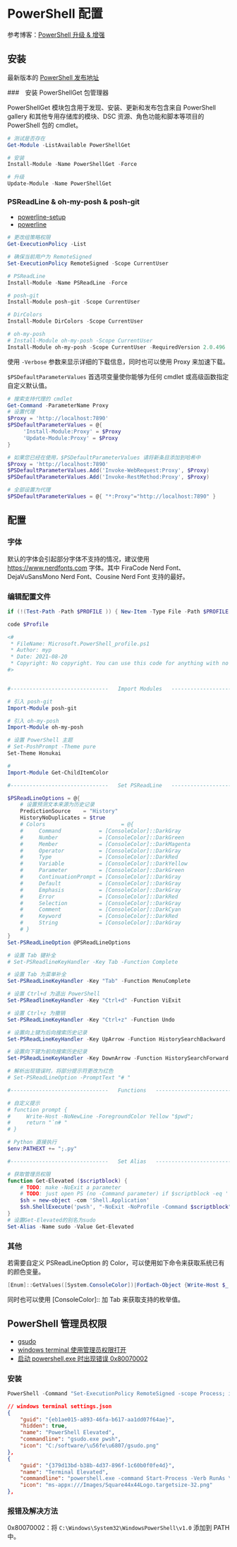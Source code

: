 # PowerShell 配置

参考博客：[PowerShell 升级 & 增强](https://jalena.bcsytv.com/archives/2519)

## 安装

最新版本的 [PowerShell 发布地址](https://github.com/PowerShell/PowerShell/releases)

###　安装 PowerShellGet 包管理器

PowerShellGet 模块包含用于发现、安装、更新和发布包含来自 PowerShell gallery 和其他专用存储库的模块、DSC 资源、角色功能和脚本等项目的 PowerShell 包的 cmdlet。

```powershell
# 测试是否存在
Get-Module -ListAvailable PowerShellGet

# 安装
Install-Module -Name PowerShellGet -Force

# 升级
Update-Module -Name PowerShellGet
```

### PSReadLine & oh-my-posh & posh-git

- [powerline-setup](https://docs.microsoft.com/en-us/windows/terminal/tutorials/powerline-setup)
- [powerline](https://docs.microsoft.com/en-us/powershell/module/psreadline/?view=powershell-7.1)

```powershell
# 更改组策略权限
Get-ExecutionPolicy -List

# 确保当前用户为 RemoteSigned
Set-ExecutionPolicy RemoteSigned -Scope CurrentUser

# PSReadLine
Install-Module -Name PSReadLine -Force

# posh-git
Install-Module posh-git -Scope CurrentUser

# DirColors
Install-Module DirColors -Scope CurrentUser

# oh-my-posh
# Install-Module oh-my-posh -Scope CurrentUser
Install-Module oh-my-posh -Scope CurrentUser -RequiredVersion 2.0.496
```


使用 `-Verbose` 参数来显示详细的下载信息，同时也可以使用 Proxy 来加速下载。

`$PSDefaultParameterValues` 首选项变量使你能够为任何 cmdlet 或高级函数指定自定义默认值。

```powershell
# 搜索支持代理的 cmdlet
Get-Command -ParameterName Proxy
# 设置代理
$Proxy = 'http://localhost:7890'
$PSDefaultParameterValues = @{
     'Install-Module:Proxy' = $Proxy
     'Update-Module:Proxy' = $Proxy
}

# 如果您已经在使用，$PSDefaultParameterValues 请将新条目添加到哈希中
$Proxy = 'http://localhost:7890'
$PSDefaultParameterValues.Add('Invoke-WebRequest:Proxy', $Proxy)
$PSDefaultParameterValues.Add('Invoke-RestMethod:Proxy', $Proxy)

# 全部设置为代理
$PSDefaultParameterValues = @{ "*:Proxy"="http://localhost:7890" }
```

## 配置

### 字体

默认的字体会引起部分字体不支持的情况，建议使用 https://www.nerdfonts.com 字体。其中 FiraCode Nerd Font、DejaVuSansMono Nerd Font、Cousine Nerd Font 支持的最好。

### 编辑配置文件

```powershell
if (!(Test-Path -Path $PROFILE )) { New-Item -Type File -Path $PROFILE -Force }

code $Profile
```

```powershell
<#
 * FileName: Microsoft.PowerShell_profile.ps1
 * Author: myp
 * Date: 2021-08-20
 * Copyright: No copyright. You can use this code for anything with no warranty.
#>


#-------------------------------   Import Modules   -------------------------------

# 引入 posh-git
Import-Module posh-git

# 引入 oh-my-posh
Import-Module oh-my-posh

# 设置 PowerShell 主题
# Set-PoshPrompt -Theme pure
Set-Theme Honukai

#
Import-Module Get-ChildItemColor

#-------------------------------   Set PSReadLine   -------------------------------

$PSReadLineOptions = @{
    # 设置预测文本来源为历史记录
    PredictionSource    = "History"
    HistoryNoDuplicates = $true
    # Colors                        = @{
    #     Command            = [ConsoleColor]::DarkGray
    #     Number             = [ConsoleColor]::DarkGreen
    #     Member             = [ConsoleColor]::DarkMagenta
    #     Operator           = [ConsoleColor]::DarkGray
    #     Type               = [ConsoleColor]::DarkRed
    #     Variable           = [ConsoleColor]::DarkYellow
    #     Parameter          = [ConsoleColor]::DarkGreen
    #     ContinuationPrompt = [ConsoleColor]::DarkGray
    #     Default            = [ConsoleColor]::DarkGray
    #     Emphasis           = [ConsoleColor]::DarkGray
    #     Error              = [ConsoleColor]::DarkRed
    #     Selection          = [ConsoleColor]::DarkGray
    #     Comment            = [ConsoleColor]::DarkCyan
    #     Keyword            = [ConsoleColor]::DarkRed
    #     String             = [ConsoleColor]::DarkGray
    # }
}
Set-PSReadLineOption @PSReadLineOptions

# 设置 Tab 键补全
# Set-PSReadlineKeyHandler -Key Tab -Function Complete

# 设置 Tab 为菜单补全
Set-PSReadLineKeyHandler -Key "Tab" -Function MenuComplete

# 设置 Ctrl+d 为退出 PowerShell
Set-PSReadlineKeyHandler -Key "Ctrl+d" -Function ViExit

# 设置 Ctrl+z 为撤销
Set-PSReadLineKeyHandler -Key "Ctrl+z" -Function Undo

# 设置向上键为后向搜索历史记录
Set-PSReadLineKeyHandler -Key UpArrow -Function HistorySearchBackward

# 设置向下键为前向搜索历史纪录
Set-PSReadLineKeyHandler -Key DownArrow -Function HistorySearchForward

# 解析出现错误时，将部分提示符更改为红色
# Set-PSReadLineOption -PromptText "# "

#-------------------------------   Functions   -------------------------------

# 自定义提示
# function prompt {
#     Write-Host -NoNewLine -ForegroundColor Yellow "$pwd";
#     return "`n# "
# }

# Python 直接执行
$env:PATHEXT += ";.py"

#-------------------------------   Set Alias   -------------------------------

# 获取管理员权限
function Get-Elevated ($scriptblock) {
    # TODO: make -NoExit a parameter
    # TODO: just open PS (no -Command parameter) if $scriptblock -eq ''
    $sh = new-object -com 'Shell.Application'
    $sh.ShellExecute('pwsh', "-NoExit -NoProfile -Command $scriptblock", '', 'runAs')
}
# 设置Get-Elevated的别名为sudo
Set-Alias -Name sudo -Value Get-Elevated
```

### 其他

若需要自定义 PSReadLineOption 的 Color，可以使用如下命令来获取系统已有的颜色变量。

```powershell
[Enum]::GetValues([System.ConsoleColor])|ForEach-Object {Write-Host $_ -ForegroundColor $_}
```

同时也可以使用 [ConsoleColor]:: 加 Tab 来获取支持的枚举值。


## PowerShell 管理员权限

- [gsudo](https://github.com/gerardog/gsudo)
- [windows terminal 使用管理员权限打开](https://blog.csdn.net/qq_30262407/article/details/114921714)
- [启动 powershell.exe 时出现错误 0x80070002](https://blog.csdn.net/H244855/article/details/106331635)

### 安装

```powershell
PowerShell -Command "Set-ExecutionPolicy RemoteSigned -scope Process; iwr -useb https://raw.githubusercontent.com/gerardog/gsudo/master/installgsudo.ps1 | iex"
```

```json
// windows terminal settings.json
{
    "guid": "{eb1ae015-a893-46fa-b617-aa1dd07f64ae}",
    "hidden": true,
    "name": "PowerShell Elevated",
    "commandline": "gsudo.exe pwsh",
    "icon": "C:/software/\u56fe\u6807/gsudo.png"
},
{
    "guid": "{379d13bd-b38b-4d37-896f-1c60b0f0fe4d}",
    "name": "Terminal Elevated",
    "commandline": "powershell.exe -command Start-Process -Verb RunAs \"shell:appsFolder\\Microsoft.WindowsTerminal_8wekyb3d8bbwe!App\"",
    "icon": "ms-appx:///Images/Square44x44Logo.targetsize-32.png"
},
```

### 报错及解决方法

0x80070002：将 `C:\Windows\System32\WindowsPowerShell\v1.0` 添加到 PATH 中。
